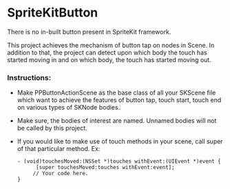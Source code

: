 # SpriteKitButton
There is no in-built button present in SpriteKit framework. 

This project achieves the mechanism of button tap on nodes in Scene. In addition to that, the project can detect upon which body the touch has started moving in and on which body, the touch has started moving out.

### Instructions:
   - Make PPButtonActionScene as the base class of all your SKScene file which want to achieve the features of button tap, touch start, touch end on various types of SKNode bodies.
   - Make sure, the bodies of interest are named. Unnamed bodies will not be called by this project.
   - If you would like to make use of touch methods in your scene, call super of that particular method. Ex:

         - (void)touchesMoved:(NSSet *)touches withEvent:(UIEvent *)event {
               [super touchesMoved:touches withEvent:event];
              // Your code here.
         }
